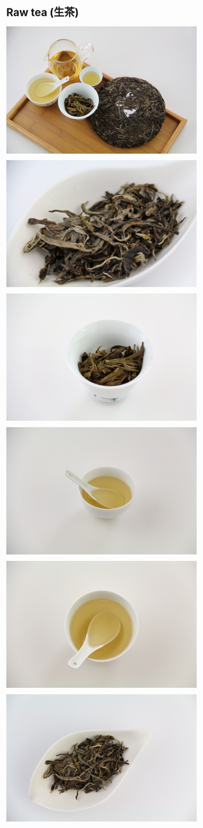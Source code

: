 # Raw tea (生茶)

![](/assets/raw-tea/IMG_6019.JPG)

![](/assets/raw-tea/IMG_0933.JPG)

![](/assets/raw-tea/IMG_6038.JPG)

![](/assets/raw-tea/IMG_6069.JPG)

![](/assets/raw-tea/IMG_6118.JPG)

![](/assets/raw-tea/IMG_0921.JPG)
